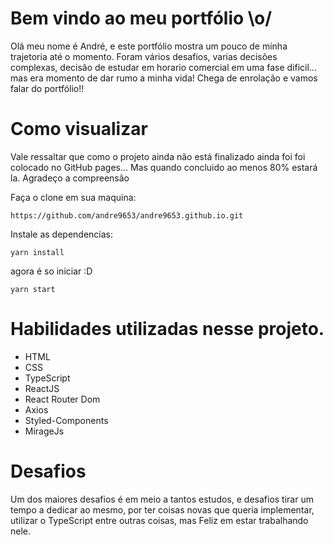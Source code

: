 # Bem vindo ao meu portfólio \o/

Olá meu nome é André, e este portfólio mostra um pouco de minha trajetoria até o momento. Foram vários desafios, varias decisões complexas, decisão de estudar em horario comercial em uma fase dificil... mas era momento de dar rumo a minha vida! Chega de enrolação e vamos falar do portfólio!!

# Como visualizar

Vale ressaltar que como o projeto ainda não está finalizado ainda foi foi colocado no GitHub pages... Mas quando concluido ao menos 80% estará la. Agradeço a compreensão

Faça o clone em sua maquina: 
```
https://github.com/andre9653/andre9653.github.io.git
```

Instale as dependencias: 
```
yarn install
```
agora é so iniciar :D 
```
yarn start
```

# Habilidades utilizadas nesse projeto.

- HTML
- CSS
- TypeScript
- ReactJS
- React Router Dom
- Axios
- Styled-Components
- MirageJs

# Desafios

Um dos maiores desafios é em meio a tantos estudos, e desafios tirar um tempo a dedicar ao mesmo, por ter coisas novas que queria implementar, utilizar o TypeScript entre outras coisas, mas Feliz em estar trabalhando nele.


